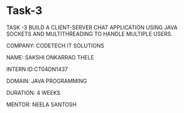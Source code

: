 # Task-3
TASK -3
BUILD A CLIENT-SERVER CHAT APPLICATION
USING JAVA SOCKETS AND
MULTITHREADING TO HANDLE MULTIPLE
USERS.

COMPANY: CODETECH IT SOLUTIONS

NAME: SAKSHI ONKARRAO THELE

INTERN ID:CT04DN1437

DOMAIN: JAVA PROGRAMMING

DURATION: 4 WEEKS

MENTOR: NEELA SANTOSH
